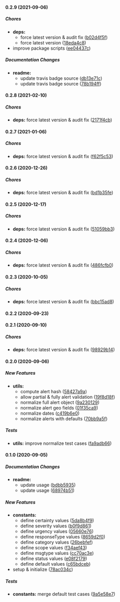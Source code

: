 #### 0.2.9 (2021-09-06)

##### Chores

* **deps:**
  *  force latest version & audit fix ([b02d4f5f](https://github.com/lykmapipo/cap-common/commit/b02d4f5fef5764a917897ad3564ab404fa93423f))
  *  force latest version ([18eda4c8](https://github.com/lykmapipo/cap-common/commit/18eda4c87f8dc82ded48db51b8a9698bf7edcc84))
*  improve package scripts ([ee04437c](https://github.com/lykmapipo/cap-common/commit/ee04437ca804eff771d0e702a49a82f6510c62f5))

##### Documentation Changes

* **readme:**
  *  update travis badge source ([db13e71c](https://github.com/lykmapipo/cap-common/commit/db13e71c1dc39fb8d14d0158be9018540e16e9bc))
  *  update travis badge source ([78b194ff](https://github.com/lykmapipo/cap-common/commit/78b194ff2b285e37465d7a8c4ade6404abed7754))

#### 0.2.8 (2021-02-10)

##### Chores

- **deps:** force latest version & audit fix ([2171f4cb](https://github.com/lykmapipo/cap-common/commit/2171f4cb3739f3939ce8e82e39899e9a6e00cad1))

#### 0.2.7 (2021-01-06)

##### Chores

- **deps:** force latest version & audit fix ([f62f5c53](https://github.com/lykmapipo/cap-common/commit/f62f5c5348b27ff75b004193fa6eb71374811b67))

#### 0.2.6 (2020-12-26)

##### Chores

- **deps:** force latest version & audit fix ([bd1b35fe](https://github.com/lykmapipo/cap-common/commit/bd1b35fe98283f11b07f24e2035bf5533c44caa7))

#### 0.2.5 (2020-12-17)

##### Chores

- **deps:** force latest version & audit fix ([51059bb3](https://github.com/lykmapipo/cap-common/commit/51059bb3021ed298b9e0affd65ae69d95f4ed96f))

#### 0.2.4 (2020-12-06)

##### Chores

- **deps:** force latest version & audit fix ([486fcfb0](https://github.com/lykmapipo/cap-common/commit/486fcfb05908c07bf5cae6548ebce72516b27597))

#### 0.2.3 (2020-10-05)

##### Chores

- **deps:** force latest version & audit fix ([bbc15ad8](https://github.com/lykmapipo/cap-common/commit/bbc15ad8f016fd3561540c42eace4e3a4becd8b0))

#### 0.2.2 (2020-09-23)

#### 0.2.1 (2020-09-10)

##### Chores

- **deps:** force latest version & audit fix ([98929b14](https://github.com/lykmapipo/cap-common/commit/98929b14b250ffc3066c5820c8be259aa61aea11))

#### 0.2.0 (2020-09-06)

##### New Features

- **utils:**
  - compute alert hash ([58427a9a](https://github.com/lykmapipo/cap-common/commit/58427a9acbd2f9b93650eaa11cda9bbee3e6b303))
  - allow partial & fully alert validation ([19f8d18f](https://github.com/lykmapipo/cap-common/commit/19f8d18f74952621520c0452a0dcfd785f44b01c))
  - normalize full alert object ([9a230129](https://github.com/lykmapipo/cap-common/commit/9a230129b5ecd587eb9a395bb4f66c399ef39113))
  - normalize alert geo fields ([01f35ca9](https://github.com/lykmapipo/cap-common/commit/01f35ca92927e2b1a896ed4277188a3f881b7c75))
  - normalize dates ([c419b6e0](https://github.com/lykmapipo/cap-common/commit/c419b6e026666515128afd6b0cbdfc6966da9277))
  - normalize alerts with defaults ([70bb9a5f](https://github.com/lykmapipo/cap-common/commit/70bb9a5f7d909a17a8e8916ae7df1b321dee42b6))

##### Tests

- **utils:** improve normalize test cases ([fa9adb66](https://github.com/lykmapipo/cap-common/commit/fa9adb66831cf8e57ca568be420ced1b206766d0))

#### 0.1.0 (2020-09-05)

##### Documentation Changes

- **readme:**
  - update usage ([bdbb5935](https://github.com/lykmapipo/cap-common/commit/bdbb59352f0bd0bd1052b8cc22aba76693e115c0))
  - update usage ([68974b51](https://github.com/lykmapipo/cap-common/commit/68974b5144d093306d29c9baf2a73cccb8a0b7d5))

##### New Features

- **constants:**
  - define certainty values ([5da8b4f9](https://github.com/lykmapipo/cap-common/commit/5da8b4f9a6a038189b9e62696af2e5122fa7a8bb))
  - define severity values ([b0f9d861](https://github.com/lykmapipo/cap-common/commit/b0f9d861d2e3ef6486ab687e575735e3d1a13b9d))
  - define urgency values ([05660e76](https://github.com/lykmapipo/cap-common/commit/05660e76f89ed492c1b6256d269c71ac83deb1b3))
  - define responseType values ([8659d2f0](https://github.com/lykmapipo/cap-common/commit/8659d2f048f818ee74024991ef38887874bc4333))
  - define category values ([26bebfef](https://github.com/lykmapipo/cap-common/commit/26bebfef8c23fe28dad67a4947abbbff373e35ee))
  - define scope values ([f34aef43](https://github.com/lykmapipo/cap-common/commit/f34aef43c24eaf6638490ca48c9355bd3b94068d))
  - define msgtype values ([cc70ac3e](https://github.com/lykmapipo/cap-common/commit/cc70ac3e9f3487674427aa4bf24ea8361fc4f640))
  - define status values ([e08f2179](https://github.com/lykmapipo/cap-common/commit/e08f2179d5c5b9f38ac61817fd2539833f3242d8))
  - define default values ([c65bdceb](https://github.com/lykmapipo/cap-common/commit/c65bdcebc9d40fa9fe513d5651a9397c89a725aa))
- setup & initialize ([78ac034c](https://github.com/lykmapipo/cap-common/commit/78ac034c570886d8557624e1a26e72caef7808aa))

##### Tests

- **constants:** merge default test cases ([9a5e58e7](https://github.com/lykmapipo/cap-common/commit/9a5e58e7ec7355edf95c5af736afbdac5321fa74))
